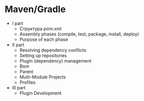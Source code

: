 # Maven/Gradle

- I part
    - Структура pom.xml
    - Assembly phases (compile, test, package, install, deploy)
    - Purpose of each phase
- II part
    - Resolving dependency conflicts
    - Setting up repositories
    - Plugin (dependency) management
    - Bom
    - Parent
    - Multi-Module Projects
    - Profiles
- III part
    - Plugin Development
